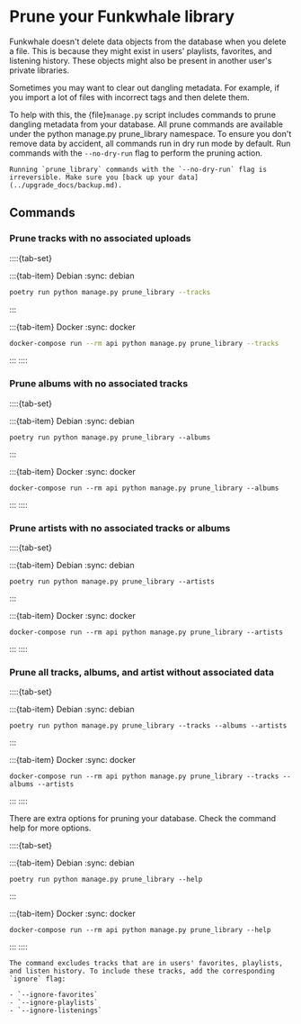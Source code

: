 # Prune your Funkwhale library

Funkwhale doesn't delete data objects from the database when you delete a file. This is because they might exist in users' playlists, favorites, and listening history. These objects might also be present in another user's private libraries.

Sometimes you may want to clear out dangling metadata. For example, if you import a lot of files with incorrect tags and then delete them.

To help with this, the {file}`manage.py` script includes commands to prune dangling metadata from your database. All prune commands are available under the python manage.py prune_library namespace. To ensure you don't remove data by accident, all commands run in dry run mode by default. Run commands with the `--no-dry-run` flag to perform the pruning action.

```{warning}
Running `prune_library` commands with the `--no-dry-run` flag is irreversible. Make sure you [back up your data](../upgrade_docs/backup.md).
```

## Commands

### Prune tracks with no associated uploads

::::{tab-set}

:::{tab-item} Debian
:sync: debian

```bash
poetry run python manage.py prune_library --tracks
```

:::

:::{tab-item} Docker
:sync: docker

```bash
docker-compose run --rm api python manage.py prune_library --tracks
```

:::
::::

### Prune albums with no associated tracks

::::{tab-set}

:::{tab-item} Debian
:sync: debian

```{code-block} sh
poetry run python manage.py prune_library --albums
```

:::

:::{tab-item} Docker
:sync: docker

```{code-block} sh
docker-compose run --rm api python manage.py prune_library --albums
```

:::
::::

### Prune artists with no associated tracks or albums

::::{tab-set}

:::{tab-item} Debian
:sync: debian

```{code-block} sh
poetry run python manage.py prune_library --artists
```

:::

:::{tab-item} Docker
:sync: docker

```{code-block} sh
docker-compose run --rm api python manage.py prune_library --artists
```

:::
::::

### Prune all tracks, albums, and artist without associated data

::::{tab-set}

:::{tab-item} Debian
:sync: debian

```{code-block} sh
poetry run python manage.py prune_library --tracks --albums --artists
```

:::

:::{tab-item} Docker
:sync: docker

```{code-block} sh
docker-compose run --rm api python manage.py prune_library --tracks --albums --artists
```

:::
::::

There are extra options for pruning your database. Check the command help for more options.

::::{tab-set}

:::{tab-item} Debian
:sync: debian

```{code-block} sh
poetry run python manage.py prune_library --help
```

:::

:::{tab-item} Docker
:sync: docker

```{code-block} sh
docker-compose run --rm api python manage.py prune_library --help
```

:::
::::

```{note}
The command excludes tracks that are in users' favorites, playlists, and listen history. To include these tracks, add the corresponding `ignore` flag:

- `--ignore-favorites`
- `--ignore-playlists`
- `--ignore-listenings`
```
